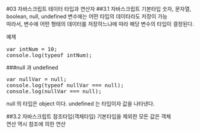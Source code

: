 #03 자바스크립트 테이터 타입과 연산자
##3.1 자바스크립트 기본타입
숫자, 문자열, boolean, null, undefined
변수에는 어떤 타입의 데이타라도 저장이 가능 <br>
따라서, 변수에 어떤 형태의 데이터를 저장하느냐에 따라 해당 변수의 타입이 결정된다.

<pre>
예제

var intNum = 10;
console.log(typeof intNum);
</pre>
###null 과 undefined
<pre>
var nullVar = null;
console.log(typeof nullVar === null);
console.log(nullVar === null);
</pre>
null 의 타입은 object 이다.
undefined 는 타입이자 값을 나타낸다.

##3.2 자바스크립트 참조타입(객체타입)
기본타입을 제외한 모든 값은 객체<br>
연산 역시 참조에 의한 연산
